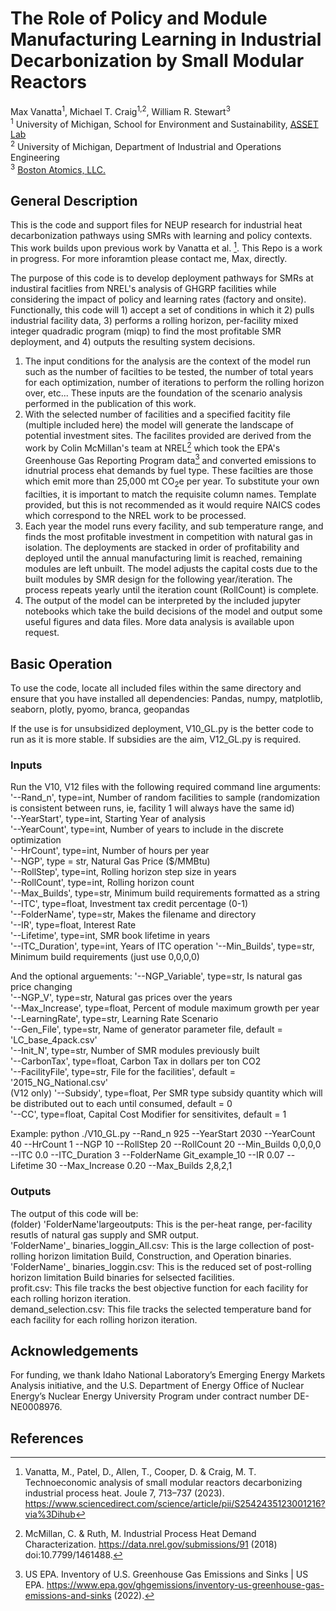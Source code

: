 # The Role of Policy and Module Manufacturing Learning in Industrial Decarbonization by Small Modular Reactors
Max Vanatta<sup>1</sup>, Michael T. Craig<sup>1,2</sup>, William R. Stewart<sup>3</sup>  
<sup>1</sup> University of Michigan, School for Environment and Sustainability, [ASSET Lab](https://www.assetlab.org)  
<sup>2</sup> University of Michigan, Department of Industrial and Operations Engineering  
<sup>3</sup> [Boston Atomics, LLC.](https://www.bostonatomics.com)  

## General Description
This is the code and support files for NEUP research for industrial heat decarbonization pathways using SMRs with learning and policy contexts. This work builds upon previous work by Vanatta et al. [^1]. This Repo is a work in progress. For more inforamtion please contact me, Max, directly.

The purpose of this code is to develop deployment pathways for SMRs at industiral facitlies from NREL's analysis of GHGRP facilities while considering the impact of policy and learning rates (factory and onsite). 
Functionally, this code will 1) accept a set of conditions in which it 2) pulls industrial facility data, 3) performs a rolling horizon, per-facility mixed integer quadradic program (miqp) to find the most profitable SMR deployment, and 4) outputs the resulting system decisions. 

1. The input conditions for the analysis are the context of the model run such as the number of facilties to be tested, the number of total years for each optimization, number of iterations to perform the rolling horizon over, etc... These inputs are the foundation of the scenario analysis performed in the publication of this work.
2. With the selected number of facilities and a specified facitity file (multiple included here) the model will generate the landscape of potential investment sites. The facilites provided are derived from the work by Colin McMillan's team at NREL[^2] which took the EPA's Greenhouse Gas Reporting Program data[^3] and converted emissions to idnutrial process ehat demands by fuel type. These facilties are those which emit more than 25,000 mt CO<sub>2</sub>e per year. To substitute your own facilties, it is important to match the requisite column names. Template provided, but this is not recommended as it would require NAICS codes which correspond to the NREL work to be processed.
3. Each year the model runs every facility, and sub temperature range, and finds the most profitable investment in competition with natural gas in isolation. The deployments are stacked in order of profitability and deployed until the annual manufacturing limit is reached, remaining modules are left unbuilt. The model adjusts the capital costs due to the built modules by SMR design for the following year/iteration. The process repeats yearly until the iteration count (RollCount) is complete.
4. The output of the model can be interpreted by the included jupyter notebooks which take the build decisions of the model and output some useful figures and data files. More data analysis is available upon request.

## Basic Operation
To use the code, locate all included files within the same directory and ensure that you have installed all dependencies:
Pandas, numpy, matplotlib, seaborn, plotly, pyomo, branca, geopandas
  
If the use is for unsubsidized deployment, V10_GL.py is the better code to run as it is more stable. If subsidies are the aim, V12_GL.py is required.

### Inputs
Run the V10, V12 files with the following required command line arguments:  
  '--Rand_n', type=int, Number of random facilities to sample (randomization is consistent between runs, ie, facility 1 will always have the same id)  
  '--YearStart', type=int, Starting Year of analysis  
  '--YearCount', type=int, Number of years to include in the discrete optimization   
  '--HrCount', type=int, Number of hours per year  
  '--NGP', type = str, Natural Gas Price ($/MMBtu)  
  '--RollStep', type=int, Rolling horizon step size in years  
  '--RollCount', type=int, Rolling horizon count  
  '--Max_Builds', type=str, Minimum build requirements formatted as a string  
  '--ITC', type=float, Investment tax credit percentage (0-1)  
  '--FolderName', type=str, Makes the filename and directory  
  '--IR', type=float, Interest Rate  
  '--Lifetime', type=int, SMR book lifetime in years  
  '--ITC_Duration', type=int, Years of ITC operation
  '--Min_Builds', type=str, Minimum build requirements (just use 0,0,0,0) 

And the optional arguements: 
  '--NGP_Variable', type=str, Is natural gas price changing  
  '--NGP_V', type=str, Natural gas prices over the years  
  '--Max_Increase', type=float, Percent of module maximum growth per year  
  '--LearningRate', type=str, Learning Rate Scenario  
  '--Gen_File', type=str, Name of generator parameter file, default = 'LC_base_4pack.csv'  
  '--Init_N', type=str, Number of SMR modules previously built  
  '--CarbonTax', type=float, Carbon Tax in dollars per ton CO2  
  '--FacilityFile', type=str, File for the facilities', default = '2015_NG_National.csv'  
  (V12 only) '--Subsidy', type=float, Per SMR type subsidy quantity which will be distributed out to each until consumed, default = 0  
  '--CC', type=float, Capital Cost Modifier for sensitivites, default = 1  

Example:
  python ./V10_GL.py --Rand_n 925 --YearStart 2030 --YearCount 40 --HrCount 1 --NGP 10 --RollStep 20 --RollCount 20 --Min_Builds 0,0,0,0 --ITC 0.0 --ITC_Duration 3 --FolderName Git_example_10 --IR 0.07 --Lifetime 30 --Max_Increase 0.20 --Max_Builds 2,8,2,1

### Outputs
The output of this code will be:  
  (folder) 'FolderName'largeoutputs: This is the per-heat range, per-facility resutls of natural gas supply and SMR output.  
  'FolderName'_ binaries_loggin_All.csv: This is the large collection of post-rolling horizon limitation Build, Construction, and Operation binaries.  
  'FolderName'_ binaries_loggin.csv: This is the reduced set of post-rolling horizon limitation Build binaries for selsected facilities.  
  profit.csv: This file tracks the best objective function for each facility for each rolling horizon iteration.  
  demand_selection.csv: This file tracks the selected temperature band for each facility for each rolling horizon iteration.  

## Acknowledgements
For funding, we thank Idaho National Laboratory’s Emerging Energy Markets Analysis initiative, and the U.S. Department of Energy Office of Nuclear Energy’s Nuclear Energy University Program under contract number DE-NE0008976.

## References
[^1]:Vanatta, M., Patel, D., Allen, T., Cooper, D. & Craig, M. T. Technoeconomic analysis of small modular reactors decarbonizing industrial process heat. Joule 7, 713–737 (2023). https://www.sciencedirect.com/science/article/pii/S2542435123001216?via%3Dihub  
[^2]:McMillan, C. & Ruth, M. Industrial Process Heat Demand Characterization. https://data.nrel.gov/submissions/91 (2018) doi:10.7799/1461488.  
[^3]: US EPA. Inventory of U.S. Greenhouse Gas Emissions and Sinks | US EPA. https://www.epa.gov/ghgemissions/inventory-us-greenhouse-gas-emissions-and-sinks (2022).  
